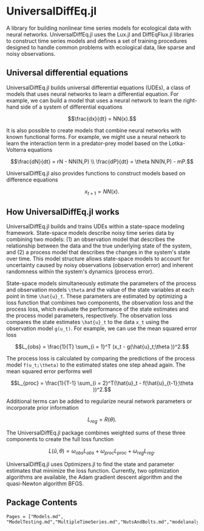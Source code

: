 # UniversalDiffEq.jl

A library for building nonlinear time series models for ecological data with neural networks. UniversalDiffEq.jl uses the Lux.jl and DiffEqFlux.jl libraries to construct time series models and defines a set of training procedures designed to handle common problems with ecological data, like sparse and noisy observations.

## Universal differential equations

UniversalDiffEq.jl builds universal differential equations (UDEs), a class of models that uses neural networks to learn a differential equation. For example, we can build a model that uses a neural network to learn the right-hand side of a system of differential equations

```math
\frac{dx}{dt} = NN(x).
```

It is also possible to create models that combine neural networks with known functional forms. For example, we might use a neural network to learn the interaction term in a predator-prey model based on the Lotka-Volterra equations

```math
\frac{dN}{dt} = rN - NN(N,P) \\
\frac{dP}{dt} = \theta NN(N,P) - mP.
```

UniversalDiffEq.jl also provides functions to construct models based on difference equations

```math
x_{t+1} = NN(x).
```

## How UniversalDiffEq.jl works

UniversalDiffEq.jl builds and trains UDEs within a state-space modeling framework. State-space models describe noisy time series data by combining two models: (1) an observation model that describes the relationship between the data and the true underlying state of the system, and (2) a process model that describes the changes in the system's state over time. This model structure allows state-space models to account for uncertainty caused by noisy observations (observation error) and inherent randomness within the system's dynamics (process error).

State-space models simultaneously estimate the parameters of the process and observation models ``\theta`` and the value of the state variables at each point in time ``\hat{u}_t``. These parameters are estimated by optimizing a loss function that combines two components, the observation loss and the process loss, which evaluate the performance of the state estimates and the process model parameters, respectively. The observation loss compares the state estimates ``\hat{u}_t`` to the data ``x_t`` using the observation model ``g(u_t)``. For example, we can use the mean squared error loss

```math
L_{obs} = \frac{1}{T} \sum_{i = 1}^T (x_t - g(\hat{u}_t;\theta ))^2.
```

The process loss is calculated by comparing the predictions of the process model ``f(u_t;\theta)`` to the estimated states one step ahead again. The mean squared error performs well

```math
L_{proc} = \frac{1}{T-1} \sum_{i = 2}^T(\hat{u}_t - f(\hat{u}_{t-1};\theta ))^2.
```

Additional terms can be added to regularize neural network parameters or incorporate prior information

```math
L_{reg} = R(\theta).
```

The UniversalDiffEq.jl package combines weighted sums of these three components to create the full loss function

```math
L(\hat{u},\theta) = \omega_{obs} L_{obs} + \omega_{proc} L_{proc} + \omega_{reg} L_{reg}.
```

UniversalDiffEq.jl uses Optimizers.jl to find the state and parameter estimates that minimize the loss function. Currently, two optimization algorithms are available, the Adam gradient descent algorithm and the quasi-Newton algorithm BFGS.


## Package Contents
```@contents
Pages = ["Models.md", "ModelTesting.md","MultipleTimeSeries.md","NutsAndBolts.md","modelanalysis.md","examples.md","API.md"]
```




